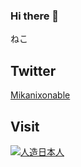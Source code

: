 ### Hi there 👋
ねこ

## Twitter
[Mikanixonable](https://twitter.com/Mikanixonable)

## Visit

[![人造日本人](https://mikanixonable.github.io/banner.png)](https://mikanixonable.github.io/)



<!--
**Mikanixonable/Mikanixonable** is a ✨ _special_ ✨ repository because its `README.md` (this file) appears on your GitHub profile.

Here are some ideas to get you started:

- 🔭 I’m currently working on ...
- 🌱 I’m currently learning ...
- 👯 I’m looking to collaborate on ...
- 🤔 I’m looking for help with ...
- 💬 Ask me about ...
- 📫 How to reach me: ...
- 😄 Pronouns: ...
- ⚡ Fun fact: ...
-->
